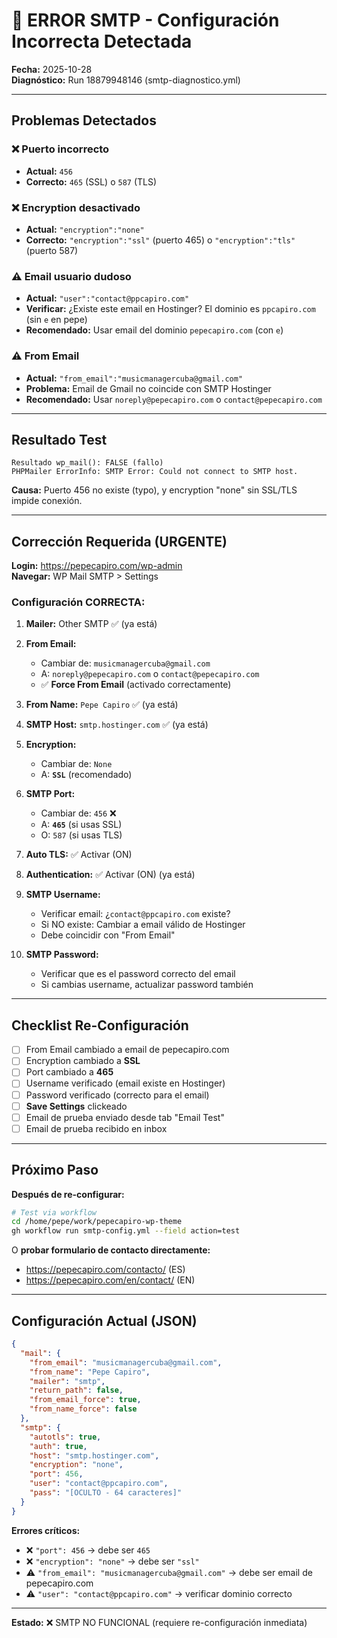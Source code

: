 # 🔴 ERROR SMTP - Configuración Incorrecta Detectada

**Fecha:** 2025-10-28  
**Diagnóstico:** Run 18879948146 (smtp-diagnostico.yml)

---

## Problemas Detectados

### ❌ **Puerto incorrecto**
- **Actual:** `456`
- **Correcto:** `465` (SSL) o `587` (TLS)

### ❌ **Encryption desactivado**
- **Actual:** `"encryption":"none"`
- **Correcto:** `"encryption":"ssl"` (puerto 465) o `"encryption":"tls"` (puerto 587)

### ⚠️ **Email usuario dudoso**
- **Actual:** `"user":"contact@ppcapiro.com"`
- **Verificar:** ¿Existe este email en Hostinger? El dominio es `ppcapiro.com` (sin `e` en pepe)
- **Recomendado:** Usar email del dominio `pepecapiro.com` (con `e`)

### ⚠️ **From Email**
- **Actual:** `"from_email":"musicmanagercuba@gmail.com"`
- **Problema:** Email de Gmail no coincide con SMTP Hostinger
- **Recomendado:** Usar `noreply@pepecapiro.com` o `contact@pepecapiro.com`

---

## Resultado Test

```
Resultado wp_mail(): FALSE (fallo)
PHPMailer ErrorInfo: SMTP Error: Could not connect to SMTP host.
```

**Causa:** Puerto 456 no existe (typo), y encryption "none" sin SSL/TLS impide conexión.

---

## Corrección Requerida (URGENTE)

**Login:** https://pepecapiro.com/wp-admin  
**Navegar:** WP Mail SMTP > Settings

### Configuración CORRECTA:

1. **Mailer:** Other SMTP ✅ (ya está)

2. **From Email:** 
   - Cambiar de: `musicmanagercuba@gmail.com`
   - A: `noreply@pepecapiro.com` o `contact@pepecapiro.com`
   - ✅ **Force From Email** (activado correctamente)

3. **From Name:** `Pepe Capiro` ✅ (ya está)

4. **SMTP Host:** `smtp.hostinger.com` ✅ (ya está)

5. **Encryption:** 
   - Cambiar de: `None`
   - A: **`SSL`** (recomendado)

6. **SMTP Port:**
   - Cambiar de: `456` ❌
   - A: **`465`** (si usas SSL)
   - O: `587` (si usas TLS)

7. **Auto TLS:** ✅ Activar (ON)

8. **Authentication:** ✅ Activar (ON) (ya está)

9. **SMTP Username:**
   - Verificar email: ¿`contact@ppcapiro.com` existe?
   - Si NO existe: Cambiar a email válido de Hostinger
   - Debe coincidir con "From Email"

10. **SMTP Password:**
    - Verificar que es el password correcto del email
    - Si cambias username, actualizar password también

---

## Checklist Re-Configuración

- [ ] From Email cambiado a email de pepecapiro.com
- [ ] Encryption cambiado a **SSL**
- [ ] Port cambiado a **465**
- [ ] Username verificado (email existe en Hostinger)
- [ ] Password verificado (correcto para el email)
- [ ] **Save Settings** clickeado
- [ ] Email de prueba enviado desde tab "Email Test"
- [ ] Email de prueba recibido en inbox

---

## Próximo Paso

**Después de re-configurar:**

```bash
# Test via workflow
cd /home/pepe/work/pepecapiro-wp-theme
gh workflow run smtp-config.yml --field action=test
```

O **probar formulario de contacto directamente:**
- https://pepecapiro.com/contacto/ (ES)
- https://pepecapiro.com/en/contact/ (EN)

---

## Configuración Actual (JSON)

```json
{
  "mail": {
    "from_email": "musicmanagercuba@gmail.com",
    "from_name": "Pepe Capiro",
    "mailer": "smtp",
    "return_path": false,
    "from_email_force": true,
    "from_name_force": false
  },
  "smtp": {
    "autotls": true,
    "auth": true,
    "host": "smtp.hostinger.com",
    "encryption": "none",
    "port": 456,
    "user": "contact@ppcapiro.com",
    "pass": "[OCULTO - 64 caracteres]"
  }
}
```

**Errores críticos:**
- ❌ `"port": 456` → debe ser `465`
- ❌ `"encryption": "none"` → debe ser `"ssl"`
- ⚠️ `"from_email": "musicmanagercuba@gmail.com"` → debe ser email de pepecapiro.com
- ⚠️ `"user": "contact@ppcapiro.com"` → verificar dominio correcto

---

**Estado:** ❌ SMTP NO FUNCIONAL (requiere re-configuración inmediata)
